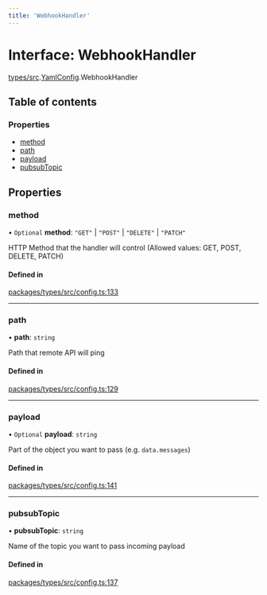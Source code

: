 ```yaml
---
title: 'WebhookHandler'
---
```


# Interface: WebhookHandler

[types/src](../modules/types_src).[YamlConfig](../modules/types_src.YamlConfig).WebhookHandler

## Table of contents

### Properties

- [method](types_src.YamlConfig.WebhookHandler#method)
- [path](types_src.YamlConfig.WebhookHandler#path)
- [payload](types_src.YamlConfig.WebhookHandler#payload)
- [pubsubTopic](types_src.YamlConfig.WebhookHandler#pubsubtopic)

## Properties

### method

• `Optional` **method**: ``"GET"`` \| ``"POST"`` \| ``"DELETE"`` \| ``"PATCH"``

HTTP Method that the handler will control (Allowed values: GET, POST, DELETE, PATCH)

#### Defined in

[packages/types/src/config.ts:133](https://github.com/Urigo/graphql-mesh/blob/master/packages/types/src/config.ts#L133)

___

### path

• **path**: `string`

Path that remote API will ping

#### Defined in

[packages/types/src/config.ts:129](https://github.com/Urigo/graphql-mesh/blob/master/packages/types/src/config.ts#L129)

___

### payload

• `Optional` **payload**: `string`

Part of the object you want to pass (e.g. `data.messages`)

#### Defined in

[packages/types/src/config.ts:141](https://github.com/Urigo/graphql-mesh/blob/master/packages/types/src/config.ts#L141)

___

### pubsubTopic

• **pubsubTopic**: `string`

Name of the topic you want to pass incoming payload

#### Defined in

[packages/types/src/config.ts:137](https://github.com/Urigo/graphql-mesh/blob/master/packages/types/src/config.ts#L137)
